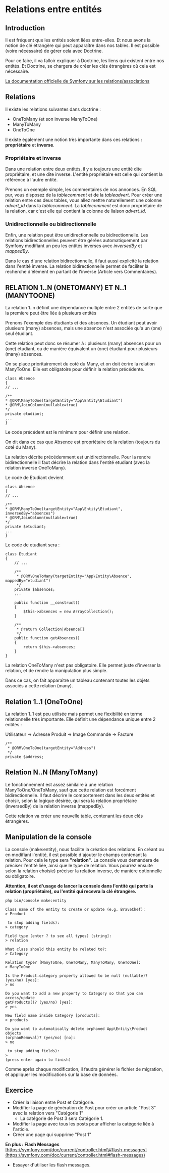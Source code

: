 # Relations entre entités

## Introduction

Il est fréquent que les entités soient liées entre-elles. Et nous avons la notion de clé étrangère qui peut apparaître dans nos tables. Il est possible \(voire nécessaire\) de gérer cela avec Doctrine.

Pour ce faire, il va falloir expliquer à Doctrine, les liens qui existent entre nos entités. Et Doctrine, se chargera de créer les clés étrangères où cela est nécessaire.

[La documentation officielle de Symfony sur les relations/associations](https://symfony.com/doc/current/doctrine/associations.html)

## Relations

Il existe les relations suivantes dans doctrine :

* OneToMany \(et son inverse ManyToOne\)
* ManyToMany
* OneToOne

Il existe également une notion très importante dans ces relations : **propriétaire** et **inverse**.

### Propriétaire et inverse

Dans une relation entre deux entités, il y a toujours une entité dite propriétaire, et une dite inverse. L'entité propriétaire est celle qui contient la référence à l'autre entité.

Prenons un exemple simple, les commentaires de nos annonces. En SQL pur, vous disposez de la _tablecomment_ et de la _tableadvert_. Pour créer une relation entre ces deux tables, vous allez mettre naturellement une colonne _advert\_id_ dans la _tablecomment_. La _tablecomment_ est donc propriétaire de la relation, car c'est elle qui contient la colonne de liaison _advert\_id_.

### Unidirectionnelle ou bidirectionnelle

Enfin, une relation peut être unidirectionnelle ou bidirectionnelle. Les relations bidirectionnelles peuvent être gérées automatiquement par Symfony modifiant un peu les entités inverses avec _inversedBy_ et _mappedBy_.

Dans le cas d'une relation bidirectionnelle, il faut aussi explicité la relation dans l'entité inverse. La relation bidirectionnelle permet de faciliter la recherche d'élement en partant de l'inverse \(Article vers Commentaires\).

## RELATION 1..N \(ONETOMANY\) ET N..1 \(MANYTOONE\)

La relation 1..n définit une dépendance multiple entre 2 entités de sorte que la première peut être liée à plusieurs entités

Prenons l'exemple des étudiants et des absences. Un étudiant peut avoir plusieurs \(many\) absences, mais une absence n'est associée qu'a un \(one\) seul étudiant.

Cette relation peut donc se résumer à : plusieurs \(many\) absences pour un \(one\) étudiant, ou de manière équivalent un \(one\) étudiant pour plusieurs \(many\) absences.

On se place prioritairement du coté du Many, et on doit écrire la relation ManyToOne. Elle est obligatoire pour définir la relation précédente.

```text
class Absence
{
// ...

/**
* @ORM\ManyToOne(targetEntity="App\Entity\Etudiant")
* @ORM\JoinColumn(nullable=true)
*/
private etudiant;
...
}
```

Le code précédent est le minimum pour définir une relation.

On dit dans ce cas que Absence est propriétaire de la relation \(toujours du coté du Many\).

La relation décrite précédemment est unidirectionnelle. Pour la rendre bidirectionnelle il faut décrire la relation dans l'entité etudiant \(avec la relation inverse OneToMany\).

Le code de Etudiant devient

```text
class Absence
{
// ...

/**
* @ORM\ManyToOne(targetEntity="App\Entity\Etudiant", inversedBy="absences")
* @ORM\JoinColumn(nullable=true)
*/
private $etudiant;
...
}
```

Le code de etudiant sera :

```text
class Etudiant
{
    // ...

    /**
     * @ORM\OneToMany(targetEntity="App\Entity\Absence", mappedBy="etudiant")
     */
    private $absences;
    ...

    public function __construct()
    {
        $this->absences = new ArrayCollection();
    }

    /**
     * @return Collection|Absence[]
     */
    public function getAbsences()
    {
        return $this->absences;
    }
}
```

La relation OneToMany n'est pas obligatoire. Elle permet juste d'inverser la relation, et de rendre la manipulation plus simple.

Dans ce cas, on fait apparaître un tableau contenant toutes les objets associés à cette relation \(many\).

## Relation 1..1 \(OneToOne\)

La relation 1..1 est peu utilisée mais permet une flexibilité en terme relationnelle très importante. Elle définit une dépendance unique entre 2 entités :

Utilisateur -&gt; Adresse Produit -&gt; Image Commande -&gt; Facture

```text
/**
 * @ORM\OneToOne(targetEntity="Address")
 */
private $address;
```

## Relation N..N \(ManyToMany\)

Le fonctionnement est assez similaire à une relation ManyToOne/OneToMany, sauf que cette relation est forcément bidirectionnelle. Il faut décrire le comportement dans les deux entités et choisir, selon la logique désirée, qui sera la relation propriétaire \(inversedBy\) de la relation inverse \(mappedBy\).

Cette relation va créer une nouvelle table, contenant les deux clés étrangères.

## Manipulation de la console

La console \(make:entity\), nous facilite la création des relations. En créant ou en modifiant l'entité, il est possible d'ajouter le champs contenant la relation. Pour cela le type sera **"relation"**. La console vous demandera de préciser l'entité liée, ainsi que le type de relation. Vous pourrez ensuite selon la relation choisie\) préciser la relation inverse, de manière optionnelle ou obligatoire.

**Attention, il est d'usage de lancer la console dans l'entité qui porte la relation \(propriétaire\), ou l'entité qui recevra la clé étrangère.**

```text
php bin/console make:entity

Class name of the entity to create or update (e.g. BraveChef):
> Product

 to stop adding fields):
> category

Field type (enter ? to see all types) [string]:
> relation

What class should this entity be related to?:
> Category

Relation type? [ManyToOne, OneToMany, ManyToMany, OneToOne]:
> ManyToOne

Is the Product.category property allowed to be null (nullable)? (yes/no) [yes]:
> no

Do you want to add a new property to Category so that you can access/update
getProducts()? (yes/no) [yes]:
> yes

New field name inside Category [products]:
> products

Do you want to automatically delete orphaned App\Entity\Product objects
(orphanRemoval)? (yes/no) [no]:
> no

 to stop adding fields):
>
(press enter again to finish)
```

Comme après chaque modification, il faudra générer le fichier de migration, et appliquer les modifications sur la base de données.

## Exercice

* Créer la liaison entre Post et Catégorie. 
* Modifier la page de génération de Post pour créer un article "Post 3" avec la relation vers "Catégorie 1"
  * La catégorie de Post 3 sera Catégorie 1. 
* Modifier la page avec tous les posts pour afficher la catégorie liée à l'article. 
* Créer une page qui supprime "Post 1"

**En plus : Flash Messages** [https://symfony.com/doc/current/controller.html\#flash-messages](https://symfony.com/doc/current/controller.html#flash-messages)

* Essayer d'utiliser les flash messages.

